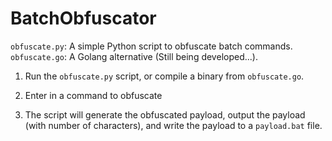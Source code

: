 # BatchObfuscator

`obfuscate.py`: A simple Python script to obfuscate batch commands.
`obfuscate.go`: A Golang alternative (Still being developed...).

1) Run the `obfuscate.py` script, or compile a binary from `obfuscate.go`.

2) Enter in a command to obfuscate

3) The script will generate the obfuscated payload, output the payload (with number of characters), and write the payload to a `payload.bat` file.
